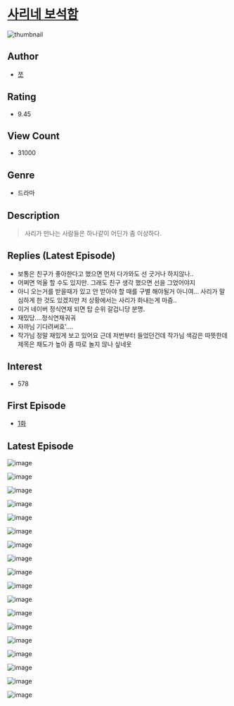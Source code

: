 # [사리네 보석함](https://comic.naver.com/bestChallenge/list?titleId=807616)
![thumbnail](https://image-comic.pstatic.net/user_contents_data/challenge_comic/2023/05/22/174538/upload_3631089010075722552_480x623.jpeg)

## Author
- [쪼](https://comic.naver.com/artistTitle?id=174538)

## Rating
- 9.45

## View Count
- 31000

## Genre
- 드라마

## Description
> 사리가 만나는 사람들은 하나같이 어딘가 좀 이상하다.

## Replies (Latest Episode)
- 보통은 친구가 좋아한다고 했으면 먼저 다가와도 선 긋거나 하지않나..
- 어쩌면 억울 할 수도 있지만. 그래도 친구 생각 했으면 선을 그었어야지
- 아니 오는거를 받을때가 있고 안 받아야 할 때를 구별 해야될거 아니여... 사리가 말 심하게 한 것도 있겠지만 저 상황에서는 사리가 화내는게 마즘..
- 이거 네이버 정식연재 되면 탑 순위 갈겁니당 분명.
- 재밌당....정식연재궈궈
- 자까님 기다려써효'....
- 작가님 정말 재밌게 보고 있어요 근데 저번부터 들었던건데 작가님 색감은 따뜻한데 제목은 채도가 높아 좀 따로 놀지 않나 싶네옷

## Interest
- 578

## First Episode
- [1화](https://comic.naver.com/bestChallenge/detail?titleId=807616&no=1)

## Latest Episode
![image](https://image-comic.pstatic.net/user_contents_data/challenge_comic/2023/05/20/174538/upload_3906084744364122930.jpeg)

![image](https://image-comic.pstatic.net/user_contents_data/challenge_comic/2023/05/20/174538/upload_7363723379869967924.jpeg)

![image](https://image-comic.pstatic.net/user_contents_data/challenge_comic/2023/05/20/174538/upload_4134693909326607412.jpeg)

![image](https://image-comic.pstatic.net/user_contents_data/challenge_comic/2023/05/20/174538/upload_7291666662673375589.jpeg)

![image](https://image-comic.pstatic.net/user_contents_data/challenge_comic/2023/05/20/174538/upload_4134979799426020407.jpeg)

![image](https://image-comic.pstatic.net/user_contents_data/challenge_comic/2023/05/20/174538/upload_7305745899655017016.jpeg)

![image](https://image-comic.pstatic.net/user_contents_data/challenge_comic/2023/05/20/174538/upload_3846465753669973556.jpeg)

![image](https://image-comic.pstatic.net/user_contents_data/challenge_comic/2023/05/20/174538/upload_7377800217455113264.jpeg)

![image](https://image-comic.pstatic.net/user_contents_data/challenge_comic/2023/05/20/174538/upload_4063149985539568696.jpeg)

![image](https://image-comic.pstatic.net/user_contents_data/challenge_comic/2023/05/20/174538/upload_3832675678699926072.jpeg)

![image](https://image-comic.pstatic.net/user_contents_data/challenge_comic/2023/05/20/174538/upload_3486404471871255394.jpeg)

![image](https://image-comic.pstatic.net/user_contents_data/challenge_comic/2023/05/20/174538/upload_3559363438565603685.jpeg)

![image](https://image-comic.pstatic.net/user_contents_data/challenge_comic/2023/05/20/174538/upload_7364574380341409378.jpeg)

![image](https://image-comic.pstatic.net/user_contents_data/challenge_comic/2023/05/20/174538/upload_7090182268474569573.jpeg)

![image](https://image-comic.pstatic.net/user_contents_data/challenge_comic/2023/05/20/174538/upload_3703427164293116976.jpeg)

![image](https://image-comic.pstatic.net/user_contents_data/challenge_comic/2023/05/20/174538/upload_7364001324266107701.jpeg)

![image](https://image-comic.pstatic.net/user_contents_data/challenge_comic/2023/05/24/174538/upload_3703141080819197286.jpeg)

![image](https://image-comic.pstatic.net/user_contents_data/challenge_comic/2023/05/20/174538/upload_3834592304402872116.jpeg)
